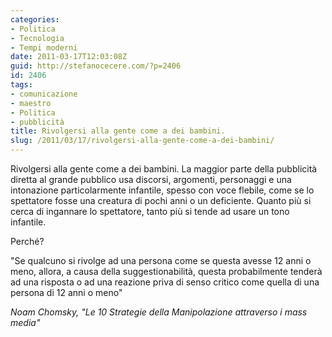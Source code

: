 ```yaml
---
categories:
- Politica
- Tecnologia
- Tempi moderni
date: 2011-03-17T12:03:08Z
guid: http://stefanocecere.com/?p=2406
id: 2406
tags:
- comunicazione
- maestro
- Politica
- pubblicità
title: Rivolgersi alla gente come a dei bambini.
slug: /2011/03/17/rivolgersi-alla-gente-come-a-dei-bambini/
---
```


Rivolgersi alla gente come a dei bambini. La maggior parte della pubblicità diretta al grande pubblico usa discorsi, argomenti, personaggi e una intonazione particolarmente infantile, spesso con voce flebile, come se lo spettatore fosse una creatura di pochi anni o un deficiente. Quanto più si cerca di ingannare lo spettatore, tanto più si tende ad usare un tono infantile.

Perché?

"Se qualcuno si rivolge ad una persona come se questa avesse 12 anni o meno, allora, a causa della suggestionabilità, questa probabilmente tenderà ad una risposta o ad una reazione priva di senso critico come quella di una persona di 12 anni o meno"

_Noam Chomsky, "Le 10 Strategie della Manipolazione attraverso i mass media"_